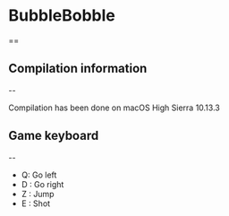 # BubbleBobble
==

## Compilation information
--

Compilation has been done on macOS High Sierra 10.13.3

## Game keyboard
--

* Q: Go left
* D : Go right
* Z : Jump
* E : Shot

